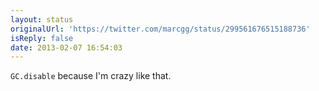 ```yaml
---
layout: status
originalUrl: 'https://twitter.com/marcgg/status/299561676515188736'
isReply: false
date: 2013-02-07 16:54:03
---
```


`GC.disable` because I'm crazy like that.
